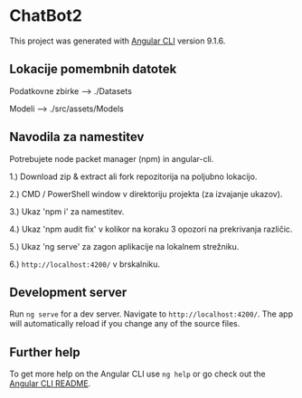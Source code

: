 # ChatBot2

This project was generated with [Angular CLI](https://github.com/angular/angular-cli) version 9.1.6.

## Lokacije pomembnih datotek

Podatkovne zbirke --> ./Datasets

Modeli --> ./src/assets/Models

## Navodila za namestitev

Potrebujete node packet manager (npm) in angular-cli.

1.) Download zip & extract ali fork repozitorija na poljubno lokacijo.

2.) CMD / PowerShell window v direktoriju projekta (za izvajanje ukazov).

3.) Ukaz 'npm i' za namestitev.

4.) Ukaz 'npm audit fix' v kolikor na koraku 3 opozori na prekrivanja različic.

5.) Ukaz 'ng serve' za zagon aplikacije na lokalnem strežniku.

6.) `http://localhost:4200/` v brskalniku.

## Development server

Run `ng serve` for a dev server. Navigate to `http://localhost:4200/`. The app will automatically reload if you change any of the source files.

## Further help

To get more help on the Angular CLI use `ng help` or go check out the [Angular CLI README](https://github.com/angular/angular-cli/blob/master/README.md).

